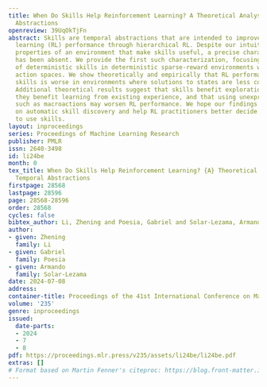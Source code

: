 ```yaml
---
title: When Do Skills Help Reinforcement Learning? A Theoretical Analysis of Temporal
  Abstractions
openreview: 39UqOkTjFn
abstract: Skills are temporal abstractions that are intended to improve reinforcement
  learning (RL) performance through hierarchical RL. Despite our intuition about the
  properties of an environment that make skills useful, a precise characterization
  has been absent. We provide the first such characterization, focusing on the utility
  of deterministic skills in deterministic sparse-reward environments with finite
  action spaces. We show theoretically and empirically that RL performance gain from
  skills is worse in environments where solutions to states are less compressible.
  Additional theoretical results suggest that skills benefit exploration more than
  they benefit learning from existing experience, and that using unexpressive skills
  such as macroactions may worsen RL performance. We hope our findings can guide research
  on automatic skill discovery and help RL practitioners better decide when and how
  to use skills.
layout: inproceedings
series: Proceedings of Machine Learning Research
publisher: PMLR
issn: 2640-3498
id: li24be
month: 0
tex_title: When Do Skills Help Reinforcement Learning? {A} Theoretical Analysis of
  Temporal Abstractions
firstpage: 28568
lastpage: 28596
page: 28568-28596
order: 28568
cycles: false
bibtex_author: Li, Zhening and Poesia, Gabriel and Solar-Lezama, Armando
author:
- given: Zhening
  family: Li
- given: Gabriel
  family: Poesia
- given: Armando
  family: Solar-Lezama
date: 2024-07-08
address:
container-title: Proceedings of the 41st International Conference on Machine Learning
volume: '235'
genre: inproceedings
issued:
  date-parts:
  - 2024
  - 7
  - 8
pdf: https://proceedings.mlr.press/v235/assets/li24be/li24be.pdf
extras: []
# Format based on Martin Fenner's citeproc: https://blog.front-matter.io/posts/citeproc-yaml-for-bibliographies/
---
```

